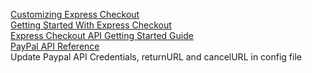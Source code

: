 <a href="https://cms.paypal.com/us/cgi-bin/?cmd=_render-content&content_ID=developer/e_howto_api_ECCustomizing">Customizing Express Checkout</a>
<br><a href="https://cms.paypal.com/us/cgi-bin/?cmd=_render-content&content_ID=developer/e_howto_api_ECGettingStarted">Getting Started With Express Checkout</a>
<br><a href="https://www.x.com/developers/paypal/documentation-tools/quick-start-guides/express-checkout-api">Express Checkout API Getting Started Guide</a>
<br><a href="https://cms.paypal.com/us/cgi-bin/?cmd=_render-content&content_ID=developer/howto_api_reference">PayPal API Reference</a>
<br>Update Paypal API Credentials, returnURL and cancelURL in config file
